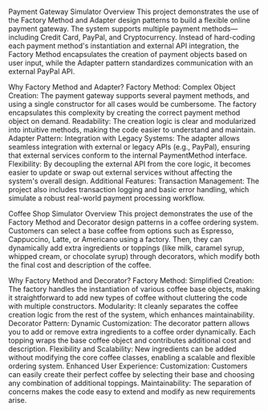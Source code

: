 Payment Gateway Simulator
Overview
This project demonstrates the use of the Factory Method and Adapter design patterns to build a flexible online payment gateway. The system supports multiple payment methods—including Credit Card, PayPal, and Cryptocurrency. Instead of hard-coding each payment method's instantiation and external API integration, the Factory Method encapsulates the creation of payment objects based on user input, while the Adapter pattern standardizes communication with an external PayPal API.

Why Factory Method and Adapter?
Factory Method:
Complex Object Creation: The payment gateway supports several payment methods, and using a single constructor for all cases would be cumbersome. The factory encapsulates this complexity by creating the correct payment method object on demand.
Readability: The creation logic is clear and modularized into intuitive methods, making the code easier to understand and maintain.
Adapter Pattern:
Integration with Legacy Systems: The adapter allows seamless integration with external or legacy APIs (e.g., PayPal), ensuring that external services conform to the internal PaymentMethod interface.
Flexibility: By decoupling the external API from the core logic, it becomes easier to update or swap out external services without affecting the system's overall design.
Additional Features:
Transaction Management: The project also includes transaction logging and basic error handling, which simulate a robust real-world payment processing workflow.

Coffee Shop Simulator
Overview
This project demonstrates the use of the Factory Method and Decorator design patterns in a coffee ordering system. Customers can select a base coffee from options such as Espresso, Cappuccino, Latte, or Americano using a factory. Then, they can dynamically add extra ingredients or toppings (like milk, caramel syrup, whipped cream, or chocolate syrup) through decorators, which modify both the final cost and description of the coffee.

Why Factory Method and Decorator?
Factory Method:
Simplified Creation: The factory handles the instantiation of various coffee base objects, making it straightforward to add new types of coffee without cluttering the code with multiple constructors.
Modularity: It cleanly separates the coffee creation logic from the rest of the system, which enhances maintainability.
Decorator Pattern:
Dynamic Customization: The decorator pattern allows you to add or remove extra ingredients to a coffee order dynamically. Each topping wraps the base coffee object and contributes additional cost and description.
Flexibility and Scalability: New ingredients can be added without modifying the core coffee classes, enabling a scalable and flexible ordering system.
Enhanced User Experience:
Customization: Customers can easily create their perfect coffee by selecting their base and choosing any combination of additional toppings.
Maintainability: The separation of concerns makes the code easy to extend and modify as new requirements arise.
